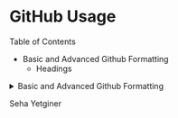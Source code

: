 # GitHub Usage

Table of Contents
- Basic and Advanced Github Formatting
  - Headings

<details>
  <summary>
  Basic and Advanced Github Formatting
  </summary>
  <p>
# Headings
To create a heading, add one to six # symbols before your heading text. The number of # you use will determine the size of the heading.
  </p>
</details>

Seha Yetginer

